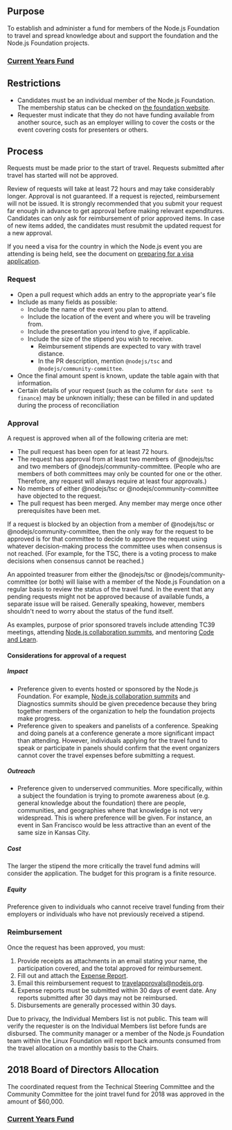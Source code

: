 ## Purpose

To establish and administer a fund for members of the Node.js
Foundation to travel and spread knowledge about and support the foundation
and the Node.js Foundation projects.

### [Current Years Fund][]

## Restrictions

* Candidates must be an individual member of the Node.js Foundation. The membership
  status can be checked on [the foundation website][].
* Requester must indicate that they do not have funding available from another source,
  such as an employer willing to cover the costs or the event covering costs
  for presenters or others.

## Process

Requests must be made prior to the start of travel.
Requests submitted after travel has started will not be approved.

Review of requests will take at least 72 hours and may take considerably longer.
Approval is not guaranteed. If a request is rejected, reimbursement will not be
issued. It is strongly recommended that you submit your request far enough in
advance to get approval before making relevant expenditures.
Candidates can only ask for reimbursement of prior approved items. In case of
new items added, the candidates must resubmit the updated request for a new approval.

If you need a visa for the country in which the Node.js event you are attending
is being held, see the document on [preparing for a visa application](./travel-visas.md).

### Request

* Open a pull request which adds an entry to the appropriate year's file
* Include as many fields as possible:
    * Include the name of the event you plan to attend.
    * Include the location of the event and where you will be traveling from.
    * Include the presentation you intend to give, if applicable.
    * Include the size of the stipend you wish to receive.
      * Reimbursement stipends are expected to vary with travel distance.
      * In the PR description, mention `@nodejs/tsc` and
       `@nodejs/community-committee`.
* Once the final amount spent is known, update the table again with that
  information.
* Certain details of your request (such as the column for `date sent to finance`)
  may be unknown initially; these can be filled in and updated during the process
  of reconciliation

### Approval

A request is approved when all of the following criteria are met:

* The pull request has been open for at least 72 hours.
* The request has approval from at least two members of @nodejs/tsc and two
  members of @nodejs/community-committee. (People who are members of both
  committees may only be counted for one or the other. Therefore, any request
  will always require at least four approvals.)
* No members of either @nodejs/tsc or @nodejs/community-committee have objected
  to the request.
* The pull request has been merged. Any member may merge once other
  prerequisites have been met.

If a request is blocked by an objection from a member of @nodejs/tsc or
@nodejs/community-committee, then the only way for the request to be approved is
for that committee to decide to approve the request using whatever
decision-making process the  committee uses when consensus is not reached. (For
example, for the TSC, there is a voting process to make decisions when consensus
cannot be reached.)

An appointed treasurer from either the @nodejs/tsc or @nodejs/community-committee
(or both) will liaise with a member of the Node.js Foundation on a regular basis
to review the status of the travel fund. In the event that any pending requests
might not be approved because of available funds, a separate issue will be raised.
Generally speaking, however, members shouldn't need to worry about the status
of the fund itself.

As examples, purpose of prior sponsored travels include attending TC39 meetings,
attending [Node.js collaboration summits][], and mentoring [Code and Learn][].

#### Considerations for approval of a request

##### Impact

* Preference given to events hosted or sponsored by the Node.js
  Foundation. For example, [Node.js collaboration summits][]
  and Diagnostics summits should be given precedence because they bring together
  members of the organization to help the foundation projects make progress.
* Preference given to speakers and panelists of a conference. Speaking and doing panels
  at a conference generate a more significant impact than attending. However, individuals
  applying for the travel fund to speak or participate in panels should confirm that
  the event organizers cannot cover the travel expenses before submitting a request.

##### Outreach

* Preference given to underserved communities. More specifically,
  within a subject the foundation is trying to promote awareness about (e.g.
  general knowledge about the foundation) there are people, communities, and
  geographies where that knowledge is not very widespread. This is where
  preference will be given. For instance, an event in San Francisco would be
  less attractive than an event of the same size in Kansas City.

##### Cost

The larger the stipend the more critically the travel fund admins will
consider the application. The budget for this program is a finite resource.

##### Equity

Preference given to individuals who cannot receive travel funding from their
employers or individuals who have not previously received a stipend.

### Reimbursement

Once the request has been approved, you must:

1. Provide receipts as attachments in an email stating your name, the participation covered,
and the total approved for reimbursement.
2. Fill out and attach the [Expense Report](./expense-report-template.xls?raw=true).
3. Email this reimbursement request to travelapprovals@nodejs.org.
4. Expense reports must be submitted within 30 days of event date. Any reports submitted 
   after 30 days may not be reimbursed.
5. Disbursements are generally processed within 30 days. 

Due to privacy, the Individual Members list is not public. This team will verify the
requester is on the Individual Members list before funds are disbursed. The community
manager or a member of the Node.js Foundation team within the Linux Foundation will report 
back amounts consumed from the travel allocation on a monthly basis to the Chairs.


## 2018 Board of Directors Allocation
The coordinated request from the Technical Steering Committee and the Community Committee 
for the joint travel fund for 2018 was approved in the amount of $60,000.

### [Current Years Fund][]

[Current Years Fund]: ./TravelFunds/2018.md
[the foundation website]: https://identity.linuxfoundation.org/user/me
[Node.js collaboration summits]: https://github.com/nodejs/summit
[Code and Learn]: https://github.com/nodejs/code-and-learn
